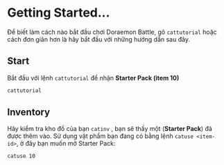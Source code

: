 # Getting Started...

Để biết làm cách nào bắt đầu chơi Doraemon Battle, gõ `cattutorial` hoặc cách đơn giản hơn là hãy bắt đầu với những hướng dẫn sau đây.

## Start

Bắt đầu với lệnh `cattutorial` để nhận **Starter Pack (item 10)**

```sh
cattutorial
```

## **Inventory**

Hãy kiểm tra kho đồ của bạn `catinv` , bạn sẽ thấy một (**Starter Pack**) đã được thêm vào. Sử dụng vật phẩm bạn đang có bằng lệnh `catuse <item-id>`, ở đây bạn muốn mở  Starter Pack:

```sh
catuse 10
```
